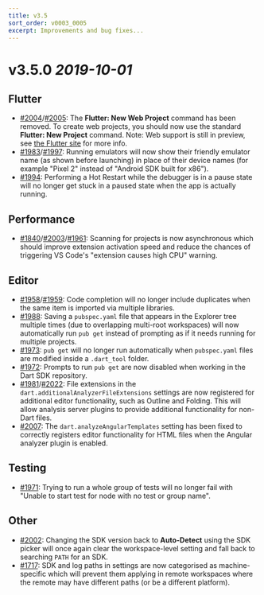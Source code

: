 ```yaml
---
title: v3.5
sort_order: v0003_0005
excerpt: Improvements and bug fixes...
---
```


# v3.5.0 *2019-10-01*

## Flutter

- [#2004](https://github.com/Dart-Code/Dart-Code/issues/2004)/[#2005](https://github.com/Dart-Code/Dart-Code/issues/2005): The **Flutter: New Web Project** command has been removed. To create web projects, you should now use the standard **Flutter: New Project** command. Note: Web support is still in preview, see [the Flutter site](https://flutter.dev/web) for more info.
- [#1983](https://github.com/Dart-Code/Dart-Code/issues/1983)/[#1997](https://github.com/Dart-Code/Dart-Code/issues/1997): Running emulators will now show their friendly emulator name (as shown before launching) in place of their device names (for example "Pixel 2" instead of "Android SDK built for x86").
- [#1994](https://github.com/Dart-Code/Dart-Code/issues/1994): Performing a Hot Restart while the debugger is in a pause state will no longer get stuck in a paused state when the app is actually running.

## Performance

- [#1840](https://github.com/Dart-Code/Dart-Code/issues/1840)/[#2003](https://github.com/Dart-Code/Dart-Code/issues/2003)/[#1961](https://github.com/Dart-Code/Dart-Code/issues/1961): Scanning for projects is now asynchronous which should improve extension activation speed and reduce the chances of triggering VS Code's "extension causes high CPU" warning.

## Editor

- [#1958](https://github.com/Dart-Code/Dart-Code/issues/1958)/[#1959](https://github.com/Dart-Code/Dart-Code/issues/1959): Code completion will no longer include duplicates when the same item is imported via multiple libraries.
- [#1988](https://github.com/Dart-Code/Dart-Code/issues/1988): Saving a `pubspec.yaml` file that appears in the Explorer tree multiple times (due to overlapping multi-root workspaces) will now automatically run `pub get` instead of prompting as if it needs running for multiple projects.
- [#1973](https://github.com/Dart-Code/Dart-Code/issues/1973): `pub get` will no longer run automatically when `pubspec.yaml` files are modified inside a `.dart_tool` folder.
- [#1972](https://github.com/Dart-Code/Dart-Code/issues/1972): Prompts to run `pub get` are now disabled when working in the Dart SDK repository.
- [#1981](https://github.com/Dart-Code/Dart-Code/issues/1981)/[#2022](https://github.com/Dart-Code/Dart-Code/issues/2022): File extensions in the `dart.additionalAnalyzerFileExtensions` settings are now registered for additional editor functionality, such as Outline and Folding. This will allow analysis server plugins to provide additional functionality for non-Dart files.
- [#2007](https://github.com/Dart-Code/Dart-Code/issues/2007): The `dart.analyzeAngularTemplates` setting has been fixed to correctly registers editor functionality for HTML files when the Angular analyzer plugin is enabled.


## Testing

- [#1971](https://github.com/Dart-Code/Dart-Code/issues/1971): Trying to run a whole group of tests will no longer fail with "Unable to start test for node with no test or group name".

## Other

- [#2002](https://github.com/Dart-Code/Dart-Code/issues/2002): Changing the SDK version back to **Auto-Detect** using the SDK picker will once again clear the workspace-level setting and fall back to searching `PATH` for an SDK.
- [#1717](https://github.com/Dart-Code/Dart-Code/issues/1717): SDK and log paths in settings are now categorised as machine-specific which will prevent them applying in remote workspaces where the remote may have different paths (or be a different platform).
